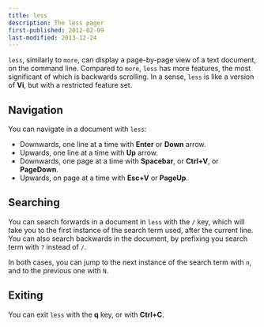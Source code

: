 ```yaml
---
title: less
description: The less pager
first-published: 2012-02-09
last-modified: 2013-12-24
---
```


`less`, similarly to `more`, can display a page-by-page view of a text 
document, on the command line. Compared to `more`, `less` has more 
features, the most significant of which is backwards scrolling. In a 
sense, `less` is like a version of **Vi**, but with a restricted 
feature set.

Navigation
----------

You can navigate in a document with `less`:

*   Downwards, one line at a time with **Enter** or **Down** arrow.
*   Upwards, one line at a time with **Up** arrow.
*   Downwards, one page at a time with **Spacebar**, or **Ctrl+V**, or **PageDown**.
*   Upwards, on page at a time with **Esc+V** or **PageUp**.

Searching
---------

You can search forwards in a document in `less` with the `/` key, which 
will take you to the first instance of the search term used, after the 
current line. You can also search backwards in the document, by 
prefixing you search term with `?` instead of `/`.

In both cases, you can jump to the next instance of the search term 
with `n`, and to the previous one with `N`.

Exiting
-------

You can exit `less` with the **q** key, or with **Ctrl+C**.


